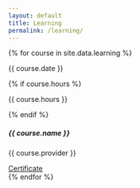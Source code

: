 ```yaml
---
layout: default
title: Learning
permalink: /learning/
---
```


<div class="container" style="margin-top: 1em">
  <div class="row row-cols-1 row-cols-md-1 row-cols-lg-2 row-cols-xl-3 g-3">
    {% for course in site.data.learning %}
    <div class="col">
      <div class="card mb-3" style="border-radius: 22px">
        <div class="card-body">
          <div class="row">
            <div class="col">
              <p class="text-body-secondary">{{ course.date }}</p>
            </div>
            <div class="col text-end">
              {% if course.hours %}
              <p class="text-body-secondary">
                <span class="far fa-clock"></span> {{ course.hours }}
              </p>
              {% endif %}
            </div>
          </div>
          <h5 class="card-title">{{ course.name }}</h5>
          <p class="card-text">{{ course.provider }}</p>
          <a
            class="btn btn-dark"
            href="{{ site.baseurl }}/assets/files/{{ course.certificate-id }}.{{ course.certificate-extension }}"
            role="button"
            target="_blank"
            ><span class="fas fa-certificate"></span> Certificate</a
          >
        </div>
      </div>
    </div>
    {% endfor %}
  </div>
</div>
